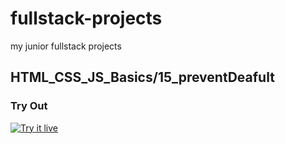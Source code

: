# fullstack-projects
my junior fullstack projects
## HTML_CSS_JS_Basics/15_preventDeafult

### Try Out
<a href="https://marslinoed.github.io/fullstack-projects/HTML_CSS_JS_Basics/15_preventDeafult" target="_blank">
  <img src="../../try-it-out.svg" alt="Try it live"> 
</a>
